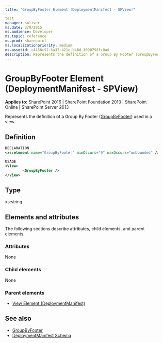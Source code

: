 ```yaml
---
title: "GroupByFooter Element (DeploymentManifest - SPView)"

test
manager: soliver
ms.date: 3/9/2015
ms.audience: Developer
ms.topic: reference
ms.prod: sharepoint
ms.localizationpriority: medium
ms.assetid: c4456c92-6a37-421c-b48d-3090798fc0ad
description: Represents the definition of a Group By Footer (GroupByFooter) used in a view. 
---
```


# GroupByFooter Element (DeploymentManifest - SPView)

**Applies to:** SharePoint 2016 | SharePoint Foundation 2013 | SharePoint Online | SharePoint Server 2013 
  
Represents the definition of a Group By Footer ([GroupByFooter](https://msdn.microsoft.com/library/Microsoft.SharePoint.SPView.GroupByFooter.aspx)) used in a view. 

## Definition

```XML
DECLARATION
<xs:element name="GroupByFooter" minOccurs="0" maxOccurs="unbounded" />

USAGE
<View>
        <GroupByFooter />
</View>

```

## Type

xs:string
  
## Elements and attributes

The following sections describe attributes, child elements, and parent elements.

### Attributes

None
   
### Child elements

None
   
### Parent elements

- [View Element (DeploymentManifest)](view-element-deploymentmanifest.md)
   
## See also

- [GroupByFooter](https://msdn.microsoft.com/library/Microsoft.SharePoint.SPView.GroupByFooter.aspx)
- [DeploymentManifest Schema](deploymentmanifest-schema.md)

